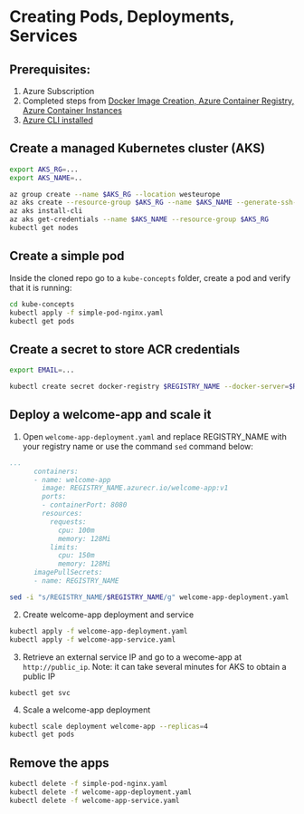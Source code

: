 # Creating Pods, Deployments, Services

## Prerequisites:

1. Azure Subscription
2. Completed steps from [Docker Image Creation, Azure Container Registry, Azure Container Instances](https://github.com/akamenev/aks-workshop/blob/master/docker-images-acr-aci.md)
3. [Azure CLI installed](https://docs.microsoft.com/en-us/cli/azure/install-azure-cli?view=azure-cli-latest)

## Create a managed Kubernetes cluster (AKS)

```bash
export AKS_RG=...
export AKS_NAME=..

az group create --name $AKS_RG --location westeurope
az aks create --resource-group $AKS_RG --name $AKS_NAME --generate-ssh-keys
az aks install-cli
az aks get-credentials --name $AKS_NAME --resource-group $AKS_RG
kubectl get nodes
```

## Create a simple pod
Inside the cloned repo go to a `kube-concepts` folder, create a pod and verify that it is running:

```bash
cd kube-concepts
kubectl apply -f simple-pod-nginx.yaml
kubectl get pods
```

## Create a secret to store ACR credentials

```bash
export EMAIL=...

kubectl create secret docker-registry $REGISTRY_NAME --docker-server=$REGISTRY_NAME.azurecr.io --docker-username=$REGISTRY_NAME --docker-password=$PASSWORD --docker-email=$EMAIL
```

## Deploy a welcome-app and scale it
1. Open `welcome-app-deployment.yaml` and replace REGISTRY_NAME with your registry name or use the command `sed` command below:
```yaml
...
      containers:
      - name: welcome-app
        image: REGISTRY_NAME.azurecr.io/welcome-app:v1
        ports:
        - containerPort: 8080
        resources:
          requests:
            cpu: 100m
            memory: 128Mi
          limits:
            cpu: 150m
            memory: 128Mi
      imagePullSecrets:
      - name: REGISTRY_NAME
```

```bash
sed -i "s/REGISTRY_NAME/$REGISTRY_NAME/g" welcome-app-deployment.yaml
```

2. Create welcome-app deployment and service
```bash
kubectl apply -f welcome-app-deployment.yaml
kubectl apply -f welcome-app-service.yaml
```

3. Retrieve an external service IP and go to a wecome-app at `http://public_ip`. Note: it can take several minutes for AKS to obtain a public IP
```
kubectl get svc
```

4. Scale a welcome-app deployment
```bash
kubectl scale deployment welcome-app --replicas=4
kubectl get pods
```
## Remove the apps
```bash
kubectl delete -f simple-pod-nginx.yaml
kubectl delete -f welcome-app-deployment.yaml
kubectl delete -f welcome-app-service.yaml
```
